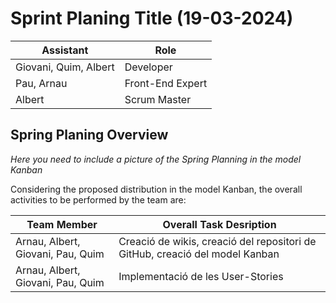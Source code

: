 # Sprint Planing Title (19-03-2024)

| Assistant  | Role  |  
|---|---|
| Giovani, Quim, Albert  | Developer  |   
| Pau, Arnau |  Front-End Expert |  
| Albert |  Scrum Master |  


## Spring Planing Overview

*Here you need to include a picture of the Spring Planning in the model Kanban*


Considering the proposed distribution in the model Kanban, the overall activities to be performed by the team are: 

| Team Member                       | Overall Task Desription                                                      |  
|-----------------------------------|------------------------------------------------------------------------------|
| Arnau, Albert, Giovani, Pau, Quim | Creació de wikis, creació del repositori de GitHub, creació del model Kanban |   
| Arnau, Albert, Giovani, Pau, Quim | Implementació de les User-Stories                                            |  

